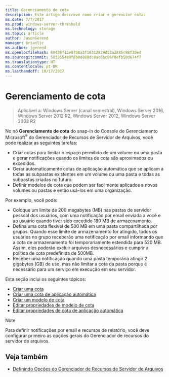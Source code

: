 ```yaml
---
title: Gerenciamento de cota
description: Este artigo descreve como criar e gerenciar cotas
ms.date: 7/7/2017
ms.prod: windows-server-threshold
ms.technology: storage
ms.topic: article
author: JasonGerend
manager: brianlic
ms.author: jgerend
ms.openlocfilehash: 60436f12e07b8a3f16312829d53a2885c98f30ed
ms.sourcegitcommit: 583355400f6b0d880dc0ac6bc06f0efb50d674f7
ms.translationtype: HT
ms.contentlocale: pt-BR
ms.lasthandoff: 10/17/2017
---
```

# <a name="quota-management"></a>Gerenciamento de cota

> Aplicável a: Windows Server (canal semestral), Windows Server 2016, Windows Server 2012 R2, Windows Server 2012, Windows Server 2008 R2

No nó **Gerenciamento de cota** do snap-in do Console de Gerenciamento Microsoft<sup>®</sup> do Gerenciador de Recursos de Servidor de Arquivos, você pode realizar as seguintes tarefas:

-   Criar cotas para limitar o espaço permitido de um volume ou uma pasta e gerar notificações quando os limites de cota são aproximados ou excedidos.
-   Gerar automaticamente cotas de aplicação automática que se aplicam a todas as subpastas existentes em um volume ou uma pasta e todas as subpastas criadas no futuro.
-   Definir modelos de cota que podem ser facilmente aplicados a novos volumes ou pastas e então usá-los em uma organização.

Por exemplo, você pode:

-   Coloque um limite de 200 megabytes (MB) nas pastas de servidor pessoal dos usuários, com uma notificação por email enviada a você e ao usuário quando tiver sido excedido 180 MB de armazenamento.
-   Defina uma cota flexível de 500 MB em uma pasta compartilhada por grupos. Quando esse limite de armazenamento for atingido, todos os usuários no grupo receberão uma notificação por email informando que a cota de armazenamento foi temporariamente estendida para 520 MB. Assim, eles poderão excluir arquivos desnecessários e cumprir a política de cota predefinida de 500MB.
-   Receber uma notificação quando uma pasta temporária atingir 2 gigabytes (GB) de uso, mas não limitar a cota da pasta porque é necessário para um serviço em execução em seu servidor.

Esta seção inclui os seguintes tópicos:

-   [Criar uma cota](create-quota.md)
-   [Criar uma cota de aplicação automática](create-auto-apply-quota.md)
-   [Criar um modelo de cota](create-quota-template.md)
-   [Editar propriedades de modelo de cota](edit-quota-template-properties.md)
-   [Editar propriedades de cota de aplicação automática](edit-auto-apply-quota-properties.md)

> [!Note]
> Para definir notificações por email e recursos de relatório, você deve configurar primeiro as opções gerais do Gerenciador de recursos do servidor de arquivos.

## <a name="see-also"></a>Veja também

-   [Definindo Opções do Gerenciador de Recursos de Servidor de Arquivos](setting-file-server-resource-manager-options.md)



